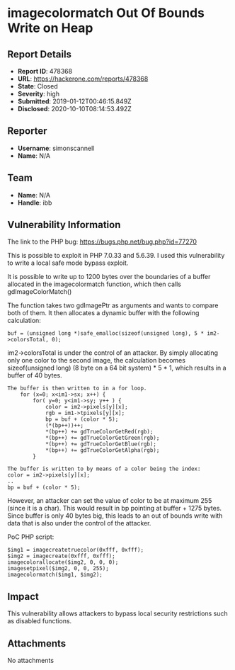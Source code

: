 # imagecolormatch Out Of Bounds Write on Heap 

## Report Details
- **Report ID**: 478368
- **URL**: https://hackerone.com/reports/478368
- **State**: Closed
- **Severity**: high
- **Submitted**: 2019-01-12T00:46:15.849Z
- **Disclosed**: 2020-10-10T08:14:53.492Z

## Reporter
- **Username**: simonscannell
- **Name**: N/A

## Team
- **Name**: N/A
- **Handle**: ibb

## Vulnerability Information
The link to the PHP bug: https://bugs.php.net/bug.php?id=77270

This is possible to exploit in PHP 7.0.33 and 5.6.39. I used this vulnerability to write a local safe mode bypass exploit.

It is possible to write up to 1200 bytes over the boundaries of a buffer allocated in the imagecolormatch function, which then calls gdImageColorMatch()

The function takes two gdImagePtr as arguments and wants to compare both of them. It then allocates a dynamic buffer with the following calculation:

`buf = (unsigned long *)safe_emalloc(sizeof(unsigned long), 5 * im2->colorsTotal, 0);`

im2->colorsTotal is under the control of an attacker. By simply allocating only one color to the second image, the calculation becomes sizeof(unsigned long) (8 byte on a 64 bit system) * 5 * 1, which results in a buffer of 40 bytes.

```
The buffer is then written to in a for loop.
	for (x=0; x<im1->sx; x++) {
		for( y=0; y<im1->sy; y++ ) {
			color = im2->pixels[y][x];
			rgb = im1->tpixels[y][x];
			bp = buf + (color * 5);
			(*(bp++))++;
			*(bp++) += gdTrueColorGetRed(rgb);
			*(bp++) += gdTrueColorGetGreen(rgb);
			*(bp++) += gdTrueColorGetBlue(rgb);
			*(bp++) += gdTrueColorGetAlpha(rgb);
		}

The buffer is written to by means of a color being the index:
color = im2->pixels[y][x];
..
bp = buf + (color * 5);
```

However, an attacker can set the value of color to be at maximum 255 (since it is a char). This would result in bp pointing at buffer + 1275 bytes. Since buffer is only 40 bytes big, this leads to an out of bounds write with data that is also under the control of the attacker.

PoC PHP script:

```
$img1 = imagecreatetruecolor(0xfff, 0xfff);
$img2 = imagecreate(0xfff, 0xfff);
imagecolorallocate($img2, 0, 0, 0);
imagesetpixel($img2, 0, 0, 255);
imagecolormatch($img1, $img2);
```

## Impact

This vulnerability allows attackers to bypass local security restrictions such as disabled functions.

## Attachments
No attachments
